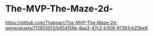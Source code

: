 # The-MVP-The-Maze-2d-

https://github.com/Thabearr/The-MVP-The-Maze-2d-game/assets/113853913/b854f59e-8aa3-47c2-b308-97361cb23be8


